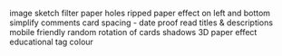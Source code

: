 image sketch filter
paper holes
ripped paper effect on left and bottom
simplify
comments
card spacing - date
proof read titles & descriptions
mobile friendly
random rotation of cards
shadows
3D paper effect
educational tag colour
